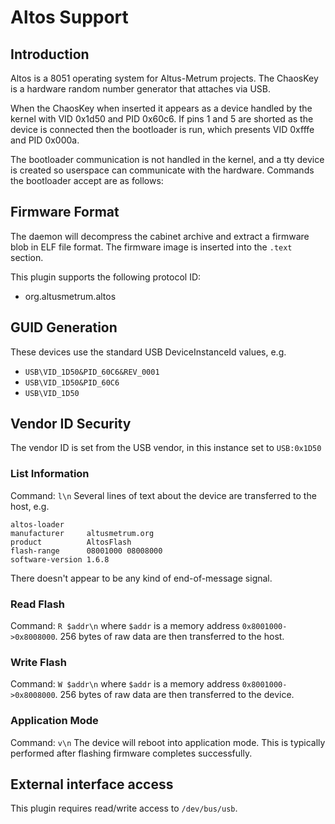 Altos Support
=============

Introduction
------------

Altos is a 8051 operating system for Altus-Metrum projects.
The ChaosKey is a hardware random number generator that attaches via USB.

When the ChaosKey when inserted it appears as a device handled by the kernel
with VID 0x1d50 and PID 0x60c6. If pins 1 and 5 are shorted as the device is
connected then the bootloader is run, which presents VID 0xfffe and PID 0x000a.

The bootloader communication is not handled in the kernel, and a tty device is
created so userspace can communicate with the hardware. Commands the bootloader
accept are as follows:

Firmware Format
---------------

The daemon will decompress the cabinet archive and extract a firmware blob in
ELF file format. The firmware image is inserted into the `.text` section.

This plugin supports the following protocol ID:

 * org.altusmetrum.altos

GUID Generation
---------------

These devices use the standard USB DeviceInstanceId values, e.g.

 * `USB\VID_1D50&PID_60C6&REV_0001`
 * `USB\VID_1D50&PID_60C6`
 * `USB\VID_1D50`

Vendor ID Security
------------------

The vendor ID is set from the USB vendor, in this instance set to `USB:0x1D50`

### List Information

Command:    `l\n`
Several lines of text about the device are transferred to the host, e.g.

    altos-loader
    manufacturer     altusmetrum.org
    product          AltosFlash
    flash-range      08001000 08008000
    software-version 1.6.8

There doesn't appear to be any kind of end-of-message signal.

### Read Flash

Command:    `R $addr\n` where `$addr` is a memory address `0x8001000->0x8008000`.
256 bytes of raw data are then transferred to the host.

### Write Flash

Command:    `W $addr\n` where `$addr` is a memory address `0x8001000->0x8008000`.
256 bytes of raw data are then transferred to the device.

### Application Mode

Command:    `v\n`
The device will reboot into application mode. This is typically performed after
flashing firmware completes successfully.

External interface access
-------------------------
This plugin requires read/write access to `/dev/bus/usb`.
